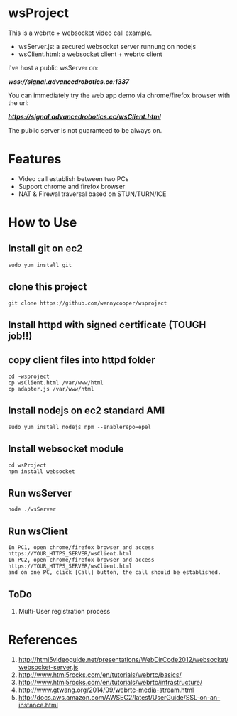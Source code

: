 # wsProject

This is a webrtc + websocket video call example.

* wsServer.js: a secured websocket server runnung on nodejs
* wsClient.html: a websocket client + webrtc client

I've host a public wsServer on:

   ***wss://signal.advancedrobotics.cc:1337***
   
You can immediately try the web app demo via chrome/firefox browser with the url:

   ***https://signal.advancedrobotics.cc/wsClient.html***

The public server is not guaranteed to be always on.

# Features

* Video call establish between two PCs
* Support chrome and firefox browser
* NAT & Firewal traversal based on STUN/TURN/ICE


# How to Use
## Install git on ec2 
    sudo yum install git

## clone this project
    git clone https://github.com/wennycooper/wsproject

## Install httpd with signed certificate (TOUGH job!!)

## copy client files into httpd folder
    cd ~wsproject
    cp wsClient.html /var/www/html
    cp adapter.js /var/www/html

## Install nodejs on ec2 standard AMI
    sudo yum install nodejs npm --enablerepo=epel


## Install websocket module
    cd wsProject
    npm install websocket
    
## Run wsServer
    node ./wsServer

## Run wsClient
    In PC1, open chrome/firefox browser and access https://YOUR_HTTPS_SERVER/wsClient.html
    In PC2, open chrome/firefox browser and access https://YOUR_HTTPS_SERVER/wsClient.html
    and on one PC, click [Call] button, the call should be established.



## ToDo

1. Multi-User registration process

# References

1. http://html5videoguide.net/presentations/WebDirCode2012/websocket/websocket-server.js
2. http://www.html5rocks.com/en/tutorials/webrtc/basics/
3. http://www.html5rocks.com/en/tutorials/webrtc/infrastructure/
4. http://www.gtwang.org/2014/09/webrtc-media-stream.html
5. http://docs.aws.amazon.com/AWSEC2/latest/UserGuide/SSL-on-an-instance.html

